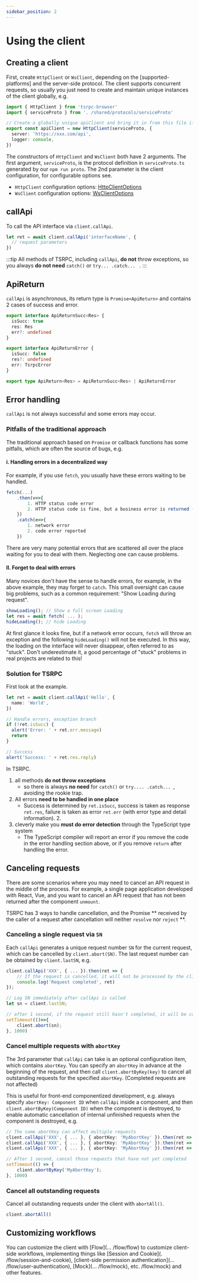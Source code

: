 ```yaml
---
sidebar_position: 2
---
```


# Using the client

## Creating a client

First, create `HttpClient` or `WsClient`, depending on the [supported-platforms] and the server-side protocol.
The client supports concurrent requests, so usually you just need to create and maintain unique instances of the client globally, e.g.

```ts title="apiClient.ts"
import { HttpClient } from 'tsrpc-browser'
import { serviceProto } from '. /shared/protocols/serviceProto'

// Create a globally unique apiClient and bring it in from this file if needed
export const apiClient = new HttpClient(serviceProto, {
  server: 'https://xxx.com/api',
  logger: console,
})
```

The constructors of `HttpClient` and `WsClient` both have 2 arguments.
The first argument, `serviceProto`, is the protocol definition in `serviceProto.ts` generated by our `npm run proto`.
The 2nd parameter is the client configuration, for configurable options see.

- `HttpClient` configuration options: [HttpClientOptions](/api/http-client#httpclientoptions)
- `WsClient` configuration options: [WsClientOptions](/api/ws-client#wsclientoptions)

## callApi

To call the API interface via `client.callApi`.

```ts
let ret = await client.callApi('interfaceName', {
  // request parameters
})
```

:::tip
All methods of TSRPC, including `callApi`, **do not** throw exceptions, so you always **do not need** `catch()` or `try... .catch... ` .
:::

## ApiReturn

`callApi` is asynchronous, its return type is `Promise<ApiReturn>` and contains 2 cases of success and error.

```ts
export interface ApiReturnSucc<Res> {
  isSucc: true
  res: Res
  err?: undefined
}

export interface ApiReturnError {
  isSucc: false
  res?: undefined
  err: TsrpcError
}

export type ApiReturn<Res> = ApiReturnSucc<Res> | ApiReturnError
```

## Error handling

`callApi` is not always successful and some errors may occur.

### Pitfalls of the traditional approach

The traditional approach based on `Promise` or callback functions has some pitfalls, which are often the source of bugs, e.g.

#### i. Handling errors in a decentralized way

For example, if you use `fetch`, you usually have these errors waiting to be handled.

```js
fetch(...)
    .then(v=>{
        1. HTTP status code error
        2. HTTP status code is fine, but a business error is returned (e.g. "insufficient balance" "wrong password")
    })
    .catch(e=>{
        1. network error
        2. code error reported
    })
```

There are very many potential errors that are scattered all over the place waiting for you to deal with them. Neglecting one can cause problems.

#### II. Forget to deal with errors

Many novices don't have the sense to handle errors, for example, in the above example, they may forget to `catch`.
This small oversight can cause big problems, such as a common requirement: "Show Loading during request".

```js
showLoading(); // Show a full screen Loading
let res = await fetch( ... );
hideLoading(); // hide Loading
```

At first glance it looks fine, but if a network error occurs, `fetch` will throw an exception and the following `hideLoading()` will not be executed. In this way, the loading on the interface will never disappear, often referred to as "stuck".
Don't underestimate it, a good percentage of "stuck" problems in real projects are related to this!

### Solution for TSRPC

First look at the example.

```ts title="frontend/src/index.ts"
let ret = await client.callApi('Hello', {
  name: 'World',
})

// Handle errors, exception branch
if (!ret.isSucc) {
  alert('Error: ' + ret.err.message)
  return
}

// Success
alert('Success: ' + ret.res.reply)
```

In TSRPC.

1. all methods **do not throw exceptions**
   - so there is always **no need** for `catch()` or `try.... .catch... `, avoiding the rookie trap.
2. All errors **need to be handled in one place**
   - Success is determined by `ret.isSucc`, success is taken as response `ret.res`, failure is taken as error `ret.err` (with error type and detail information). 2.
3. cleverly make you **must do error detection** through the TypeScript type system
   - The TypeScript compiler will report an error if you remove the code in the error handling section above, or if you remove `return` after handling the error.

## Canceling requests

There are some scenarios where you may need to cancel an API request in the middle of the process. For example, a single page application developed with React, Vue, and you want to cancel an API request that has not been returned after the component `unmount`.

TSRPC has 3 ways to handle cancellation, and the Promise ** received by the caller of a request after cancellation will neither `resolve` nor `reject` **.

### Canceling a single request via `SN`

Each `callApi` generates a unique request number `SN` for the current request, which can be cancelled by `client.abort(SN)`.
The last request number can be obtained by `client.lastSN`, e.g.

```ts
client.callApi('XXX', { ... }).then(ret => {
    // If the request is cancelled, it will not be processed by the client, whether the server returns or not
    console.log('Request completed', ret)
});

// Log SN immediately after callApi is called
let sn = client.lastSN;

// after 1 second, if the request still hasn't completed, it will be cancelled
setTimeout(()=>{
    client.abort(sn);
}, 1000)
```

### Cancel multiple requests with `abortKey`

The 3rd parameter that `callApi` can take is an optional configuration item, which contains `abortKey`.
You can specify an `abortKey` in advance at the beginning of the request, and then call `client.abortByKey(key)` to cancel all outstanding requests for the specified `abortKey`. (Completed requests are not affected)

This is useful for front-end componentized development, e.g. always specify `abortKey: Component ID` when `callApi` inside a component, and then `client.abortByKey(Component ID)` when the component is destroyed, to enable automatic cancellation of internal unfinished requests when the component is destroyed, e.g.

```ts
// The same abortKey can affect multiple requests
client.callApi('XXX', { ... }, { abortKey: 'MyAbortKey' }).then(ret => { ... });
client.callApi('XXX', { ... }, { abortKey: 'MyAbortKey' }).then(ret => { ... });
client.callApi('XXX', { ... }, { abortKey: 'MyAbortKey' }).then(ret => { ... });

// After 1 second, cancel those requests that have not yet completed
setTimeout(() => {
    client.abortByKey('MyAbortKey');
}, 1000)
```

### Cancel all outstanding requests

Cancel all outstanding requests under the client with `abortAll()`.

```ts
client.abortAll()
```

## Customizing workflows

You can customize the client with [Flow](... /flow/flow) to customize client-side workflows, implementing things like [Session and Cookie](. /flow/session-and-cookie), [client-side permission authentication](... /flow/user-authentication), [Mock](... /flow/mock), etc. /flow/mock) and other features.
